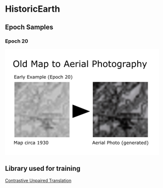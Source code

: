 # HistoricEarth

## Epoch Samples

### Epoch 20
![](Early_Example.png)


## Library used for training
[Contrastive Unpaired Translation](https://github.com/taesungp/contrastive-unpaired-translation)
